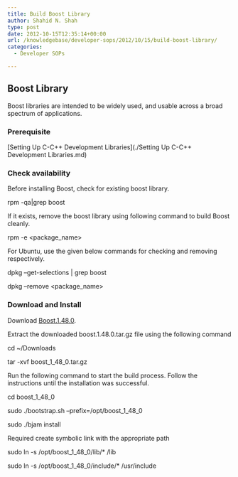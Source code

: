 ```yaml
---
title: Build Boost Library
author: Shahid N. Shah
type: post
date: 2012-10-15T12:35:14+00:00
url: /knowledgebase/developer-sops/2012/10/15/build-boost-library/
categories:
  - Developer SOPs

---
```

## Boost Library

Boost libraries are intended to be widely used, and usable across a broad spectrum of applications.

### Prerequisite

\[Setting Up C-C++ Development Libraries\](./Setting Up C-C++ Development Libraries.md)

### Check availability

Before installing Boost, check for existing boost library.

rpm -qa|grep boost

If it exists, remove the boost library using following command to build Boost cleanly.

rpm -e <package_name>

For Ubuntu, use the given below commands for checking and removing respectively.

dpkg &#8211;get-selections | grep boost
  
dpkg &#8211;remove <package_name>

### Download and Install

Download [Boost.1.48.0][1].

Extract the downloaded boost.1.48.0.tar.gz file using the following command

cd ~/Downloads
  
tar -xvf boost\_1\_48_0.tar.gz

Run the following command to start the build process. Follow the instructions until the installation was successful.

cd boost\_1\_48_0
  
sudo ./bootstrap.sh &#8211;prefix=/opt/boost\_1\_48_0
  
sudo ./bjam install

Required create symbolic link with the appropriate path

sudo ln -s /opt/boost\_1\_48_0/lib/* /lib
  
sudo ln -s /opt/boost\_1\_48_0/include/* /usr/include

 [1]: https://sourceforge.net/projects/boost/files/boost/1.48.0/
